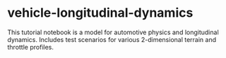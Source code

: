 # vehicle-longitudinal-dynamics

This tutorial notebook is a model for automotive physics and longitudinal dynamics. 
Includes test scenarios for various 2-dimensional terrain and throttle profiles. 
